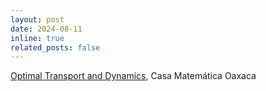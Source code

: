 ```yaml
---
layout: post
date: 2024-08-11 
inline: true
related_posts: false
---
```


[Optimal Transport and Dynamics](https://www.birs.ca/events/2024/5-day-workshops/24w5198), Casa Matemática Oaxaca
 